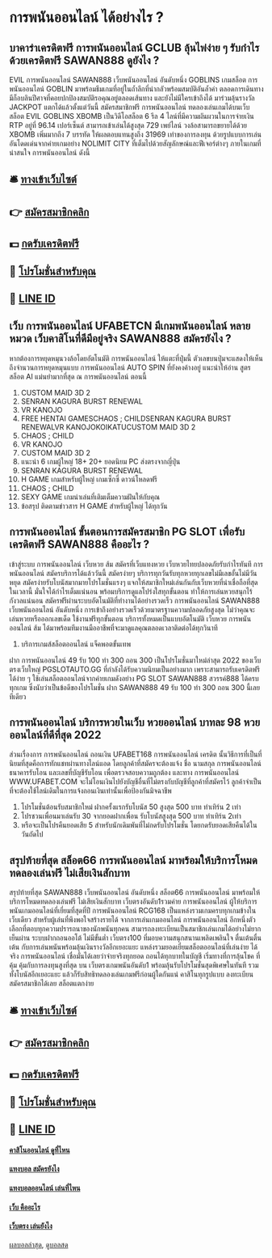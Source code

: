 # การพนันออนไลน์ ได้อย่างไร ?
## บาคาร่าเครดิตฟรี การพนันออนไลน์ GCLUB ลุ้นไพ่ง่าย ๆ รับกำไรด้วยเครดิตฟรี SAWAN888 ดูยังไง ?
EVIL การพนันออนไลน์ SAWAN888 เว็บพนันออนไลน์ อันดับหนึ่ง GOBLINS เกมสล็อต การพนันออนไลน์ GOBLIN มาพร้อมธีมเกมที่อยู่ในถ้ำลึกที่น่ากลัวพร้อมสมบัติอันล้ำค่า ตลอดการเดินทางมีก็อบลินปีศาจที่คอยปกป้องสมบัติรอคุณอยู่ตลอดเส้นทาง และยังไม่มีใครเข้าถึงได้ มาร่วมลุ้นรางวัล JACKPOT แตกได้แล้วตั้งแต่วันนี้ สมัครสมาชิกฟรี การพนันออนไลน์ ทดลองเล่นเกมได้บนเว็บ
สล็อต EVIL GOBLINS XBOMB เป็นวิดีโอสล็อต 6 รีล 4 ไลน์ที่มีความผันผวนในการจ่ายเงิน RTP อยู่ที่ 96.14 เปอร์เซ็นต์ สามารถเข้าเล่นได้สูงสุด 729 เพย์ไลน์ วงล้อสามารถขยายได้ด้วย XBOMB เพิ่มมากถึง 7 บรรทัด ให้ผลตอบแทนสูงถึง 31969 เท่าของการลงทุน ด้วยรูปแบบการเล่นอันโดดเด่นจากค่ายเกมอย่าง NOLIMIT CITY ที่เต็มไปด้วยสัญลักษณ์และฟีเจอร์ต่างๆ ภายในเกมที่น่าสนใจ การพนันออนไลน์ ดังนี้

## 🛎 [ทางเข้าเว็บไซต์](https://bit.ly/3SdLNi2)
## 👉 [สมัครสมาชิกคลิก](https://bit.ly/3SdLNi2)
## 💵 [กดรับเครดิตฟรี](https://bit.ly/3dyRKHj)
## 👑 [โปรโมชั่นสำหรับคุณ](https://bit.ly/3dyRKHj)
## 📱 [LINE ID](https://bit.ly/3dyRKHj)

## เว็บ การพนันออนไลน์ UFABETCN มีเกมพนันออนไลน์ หลายหมวด เว็บคาสิโนที่ดีมีอยู่จริง SAWAN888 สมัครยังไง ?
หากต้องการหยุดหมุนวงล้อโดยอัตโนมัติ การพนันออนไลน์ ให้แตะที่ปุ่มนี้ ตัวเลขบนปุ่มจะแสดงให้เห็นถึงจำนวนการหยุดหมุนแบบ การพนันออนไลน์ AUTO SPIN ที่ยังคงค้างอยู่ แนะนำให้อ่าน สูตรสล็อต AI แม่นยำมากที่สุด ณ การพนันออนไลน์ ตอนนี้
1. CUSTOM MAID 3D 2
2. SENRAN KAGURA BURST RENEWAL
3. VR KANOJO
4. FREE HENTAI GAMESCHAOS ; CHILDSENRAN KAGURA BURST RENEWALVR KANOJOKOIKATUCUSTOM MAID 3D 2
5. CHAOS ; CHILD
6. VR KANOJO
7. CUSTOM MAID 3D 2
8. แนะนำ 6 เกมผู้ใหญ่ 18+ 20+ ยอดนิยม PC ส่งตรงจากญี่ปุ่น
9. SENRAN KAGURA BURST RENEWAL
10. H GAME เกมสำหรับผู้ใหญ่ เกมเซ็กซี่ ดาวน์โหลดฟรี
11. CHAOS ; CHILD
12. SEXY GAME เกมน่าเล่นที่เติมเต็มความฝันให้กับคุณ
13. ข้อสรุป ติดตามข่าวสาร H GAME สำหรับผู้ใหญ่ ได้ทุกวัน

## การพนันออนไลน์ ขั้นตอนการสมัครสมาชิก PG SLOT เพื่อรับเครดิตฟรี SAWAN888 คืออะไร ?
เข้าสู่ระบบ การพนันออนไลน์ เว็บหวย ส้ม สมัครที่เว็บแทงหวย เว็บหวยไทยปลอดภัยรับกำไรทันที การพนันออนไลน์ สมัครบริการได้แล้ววันนี้ สมัครง่ายๆ บริการทุกวันรับทุกหวยทุกเลขไม่มีเลขอั้นไม่มีวันหยุด สมัครง่ายรับโบนัสมากมายโปรโมชั่นแรงๆ แจกให้สมาชิกใหม่เล่นกันกับเว็บหวยที่น่าเชื่อถือที่สุดในเวลานี้ มั่นใจได้กำไรเต็มแน่นอน พร้อมบริการดูแลโปร่งใสทุกขั้นตอน ทำให้การเล่นหวยสนุกไร้กังวลแน่นอน สมัครฟรีผ่านระบบอัตโนมัติที่ทำงานได้อย่างรวดเร็ว การพนันออนไลน์ SAWAN888 เว็บพนันออนไลน์ อันดับหนึ่ง การเข้าถึงอย่างรวดเร็วด้วยมาตรฐานความปลอดภัยสูงสุด ไม่ว่าคุณจะเล่นหวยหรือออกเลขเด็ด ใช้งานฟรีทุกขั้นตอน บริการทั้งหมดเป็นแบบอัตโนมัติ เว็บหวย การพนันออนไลน์ ส้ม ได้มาพร้อมทีมงานมืออาชีพที่จะมาดูแลคุณตลอดเวลาติดต่อได้ทุกวินาที
1. บริการเกมส์สล็อตออนไลน์ แจ็คพอตขั้นเทพ

ฝาก การพนันออนไลน์ 49 รับ 100 ทํา 300 ถอน 300 เป็นโปรโมชั่นมาใหม่ล่าสุด 2022 ของเว็บตรงเว็บใหญ่ PGSLOTAUTO.GG ที่กำลังได้รับความนิยมเป็นอย่างมาก เพราะสามารถรับเครดิตฟรีได้ง่าย ๆ ใช้เล่นสล็อตออนไลน์จากค่ายเกมดังอย่าง PG SLOT SAWAN888 สวรรค์888 ได้ครบทุกเกม ซึ่งนับว่าเป็นข้อดีของโปรโมชั่น ฝาก SAWAN888 49 รับ 100 ทํา 300 ถอน 300 นี้เลยทีเดียว

## การพนันออนไลน์ บริการหวยในเว็บ หวยออนไลน์ บาทละ 98 หวยออนไลน์ที่ดีที่สุด 2022
ส่วนเรื่องการ การพนันออนไลน์ ถอนเงิน UFABET168 การพนันออนไลน์ เครดิต นั้นวิธีการที่เป็นที่นิยมที่สุดคือการทักแชทผ่านทางไลน์แอด โดยลูกค้าที่สมัครจะต้องแจ้ง ชื่อ นามสกุล การพนันออนไลน์ ธนาคารรับโอน และเลขที่บัญชีรับโอน เพื่อตรวจสอบความถูกต้อง และทาง การพนันออนไลน์ WWW.UFABET.COM จะไม่โอนเงินไปยังบัญชีอื่นที่ไม่ตรงกับบัญชีที่ลูกค้าที่สมัครไว้ ลูกค้าจำเป็นที่จะต้องใช้ไลน์เดิมในการแจ้งถอนเงินเท่านั้นเพื่อป้องกันมิจฉาชีพ
1. โปรโมชั่นต้อนรับสมาชิกใหม่ ฝากครั้งแรกรับโบนัส 50 สูงสุด 500 บาท ทำเทิร์น 2 เท่า
2. โปรชวนเพื่อนมาเล่นรับ 30 จากยอดฝากเพื่อน รับโบนัสสูงสุด 500 บาท ทำเทิร์น 2เท่า
3. หรือจะเป็นโปรคืนยอดเสีย 5 สำหรับนักเดิมพันที่ไม่กดรับโปรโมชั่น โดยกดรับยอดเสียคืนได้ในวันถัดไป

## สรุปท้ายที่สุด สล็อต66 การพนันออนไลน์ มาพร้อมให้บริการโหมดทดลองเล่นฟรี ไม่เสียเงินสักบาท
สรุปท้ายที่สุด SAWAN888 เว็บพนันออนไลน์ อันดับหนึ่ง สล็อต66 การพนันออนไลน์ มาพร้อมให้บริการโหมดทดลองเล่นฟรี ไม่เสียเงินสักบาท เว็บตรงอันดับ1รวมค่าย การพนันออนไลน์ ผู้ให้บริการพนันเกมออนไลน์ที่เยี่ยมที่สุดที่ปี การพนันออนไลน์ RCG168 เป็นแหล่งรวมเกมครบทุกเกมข้างในเว็บเดียว สำหรับผู้เล่นที่พึงพอใจสร้างรายได้ จากการเล่นเกมออนไลน์ การพนันออนไลน์ อีกหนึ่งตัวเลือกที่ตอบทุกความปรารถนาของนักพนันทุกคน สามารถลงทะเบียนเป็นสมาชิกเล่นเกมได้อย่างไม่ยากเย็นผ่าน ระบบฝากถอนออโต้ ไม่มีขั้นต่ำ เว็บตรง100 ที่มอบความสนุกสนานเพลิดเพลินใจ ตื่นเต้นตื่นเต้น กับการเล่นพนันพร้อมลุ้นเงินรางวัลอีกเยอะแยะ แหล่งรวมยอดเยี่ยมสล็อตออนไลน์ที่เล่นง่าย ได้จริง การพนันออนไลน์ เชื่อมั่นได้เลยว่าจ่ายจริงทุกยอด ถอนได้ทุกบาทในบัญชี เริ่มทางที่การลุ้นโชค ที่คุ้ม คุ้มกับการลงทุนสูงที่สุด บน เว็บตรงเกมพนันอันดับ1 พร้อมลุ้นรับโปรโมชั่นสุดพิเศษในทันที รวมทั้งโบนัสอีกเยอะแยะ แล้วก็รับสิทธิทดลองเล่นเกมฟรีก่อนผู้ใดกันแน่ คาสิโนทุกรูปแบบ ลงทะเบียนสมัครสมาชิกได้เลย สล็อตแตกง่าย

## 🛎 [ทางเข้าเว็บไซต์](https://bit.ly/3SdLNi2)
## 👉 [สมัครสมาชิกคลิก](https://bit.ly/3SdLNi2)
## 💵 [กดรับเครดิตฟรี](https://bit.ly/3dyRKHj)
## 👑 [โปรโมชั่นสำหรับคุณ](https://bit.ly/3dyRKHj)
## 📱 [LINE ID](https://bit.ly/3dyRKHj)

#### [คาสิโนออนไลน์ ดูที่ไหน](https://atom.io/themes/คาสิโนออนไลน์%20ดูที่ไหน)
#### [แทงบอล สมัครยังไง](https://atom.io/themes/แทงบอล%20สมัครยังไง)
#### [แทงบอลออนไลน์ เล่นที่ไหน](https://atom.io/themes/แทงบอลออนไลน์%20เล่นที่ไหน)
#### [เว็บ คืออะไร](https://atom.io/themes/เว็บ%20คืออะไร)
#### [เว็บตรง เล่นยังไง](https://atom.io/themes/เว็บตรง%20เล่นยังไง)

[ผลบอลล่าสุด](https://siamsport.tv "ผลบอลล่าสุด"), [ดูบอลสด](https://siamsport.tv/ดูบอลสด "ดูบอลสด")